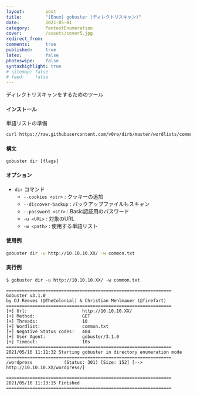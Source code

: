 ```yaml
---
layout:        post
title:         "[Enum] gobuster (ディレクトリスキャン)"
date:          2021-05-01
category:      PentestEnumeration
cover:         /assets/cover5.jpg
redirect_from:
comments:      true
published:     true
latex:         false
photoswipe:    false
syntaxhighlight: true
# sitemap: false
# feed:    false
---
```


ディレクトリスキャンをするためのツール

#### インストール
単語リストの準備
```bash
curl https://raw.githubusercontent.com/v0re/dirb/master/wordlists/common.txt -O
```

#### 構文
```
gobuster dir [flags]
```

#### オプション

- `dir` コマンド
  - `--cookies <str>` : クッキーの追加
  - `--discover-backup` : バックアップファイルもスキャン
  - `--password <str>` : Basic認証用のパスワード
  - `-u <URL>` : 対象のURL
  - `-w <path>` : 使用する単語リスト


#### 使用例
```bash
gobuster dir -u http://10.10.10.XX/ -w common.txt
```

#### 実行例

```
$ gobuster dir -u http://10.10.10.XX/ -w common.txt

===============================================================
Gobuster v3.1.0
by OJ Reeves (@TheColonial) & Christian Mehlmauer (@firefart)
===============================================================
[+] Url:                     http://10.10.10.XX/
[+] Method:                  GET
[+] Threads:                 10
[+] Wordlist:                common.txt
[+] Negative Status codes:   404
[+] User Agent:              gobuster/3.1.0
[+] Timeout:                 10s
===============================================================
2021/05/16 11:11:32 Starting gobuster in directory enumeration mode
===============================================================
/wordpress            (Status: 301) [Size: 152] [--> http://10.10.10.XX/wordpress/]

===============================================================
2021/05/16 11:13:15 Finished
===============================================================
```
